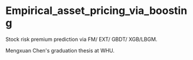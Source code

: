 # Empirical_asset_pricing_via_boosting
Stock risk premium prediction via FM/ EXT/ GBDT/ XGB/LBGM. 

Mengxuan Chen's graduation thesis at WHU.



